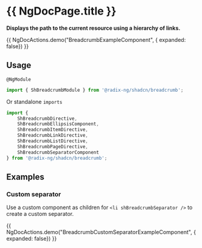 # {{ NgDocPage.title }}

**Displays the path to the current resource using a hierarchy of links.**

{{ NgDocActions.demo("BreadcrumbExampleComponent", { expanded: false}) }}

## Usage

`@NgModule`

```ts
import { ShBreadcrumbModule } from '@radix-ng/shadcn/breadcrumb';
```

Or standalone `imports`

```ts
import {
    ShBreadcrumbDirective,
    ShBreadcrumbEllipsisComponent,
    ShBreadcrumbItemDirective,
    ShBreadcrumbLinkDirective,
    ShBreadcrumbListDirective,
    ShBreadcrumbPageDirective,
    ShBreadcrumbSeparatorComponent
} from '@radix-ng/shadcn/breadcrumb';
```

## Examples

### Custom separator

Use a custom component as children for `<li shBreadcrumbSeparator />` to create a custom separator.

{{ NgDocActions.demo("BreadcrumbCustomSeparatorExampleComponent", { expanded: false}) }}
